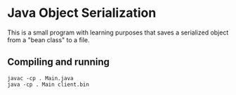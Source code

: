 # Java Object Serialization

This is a small program with learning purposes that saves a serialized object from a "bean class" to a file.


## Compiling and running

    javac -cp . Main.java
    java -cp . Main client.bin